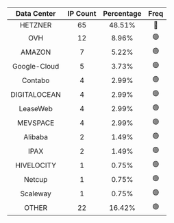 | Data Center | IP Count | Percentage | Freq |
|:------------:|:--------:|:-----------:|:-----:|
| HETZNER | 65 | 48.51% | 🔴 |
| OVH | 12 | 8.96% | 🟢 |
| AMAZON | 7 | 5.22% | 🟢 |
| Google-Cloud | 5 | 3.73% | 🟢 |
| Contabo | 4 | 2.99% | 🟢 |
| DIGITALOCEAN | 4 | 2.99% | 🟢 |
| LeaseWeb | 4 | 2.99% | 🟢 |
| MEVSPACE | 4 | 2.99% | 🟢 |
| Alibaba | 2 | 1.49% | 🟢 |
| IPAX | 2 | 1.49% | 🟢 |
| HIVELOCITY | 1 | 0.75% | 🟢 |
| Netcup | 1 | 0.75% | 🟢 |
| Scaleway | 1 | 0.75% | 🟢 |
| OTHER | 22 | 16.42% | 🟢 |